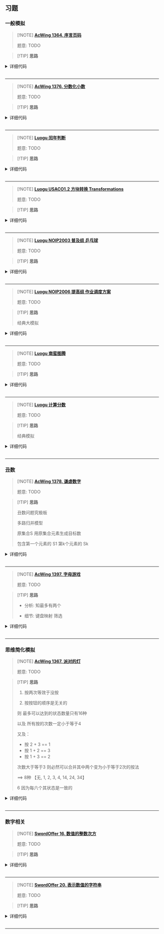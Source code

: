## 习题

### 一般模拟

> [!NOTE] **[AcWing 1364. 序言页码](https://www.acwing.com/problem/content/1366/)**
> 
> 题意: TODO

> [!TIP] **思路**
>
> 

<details>
<summary>详细代码</summary>
<!-- tabs:start -->

##### **C++**

```cpp
#include <bits/stdc++.h>
using namespace std;

int n;

int main() {
    string name[13] = {
        "M", "CM", "D", "CD", "C", "XC", "L",
        "XL", "X", "IX", "V", "IV", "I"
    };
    int num[13] = {
        1000, 900, 500, 400, 100, 90, 50,
        40, 10, 9, 5, 4, 1
    };
    
    unordered_map<char, int> cnt;
    cin >> n;
    for (int i = 1; i <= n; ++ i )
        for (int j = 0, x = i; j < 13; ++ j )
            while (x >= num[j]) {
                x -= num[j];
                for (auto c : name[j])
                    cnt[c] ++ ;
            }
    
    string cs = "IVXLCDM";
    for (auto c : cs)
        if (cnt[c])
            cout << c << ' ' << cnt[c] << endl;
    
    return 0;
}
```

##### **Python**

```python

```

<!-- tabs:end -->
</details>

<br>

* * *

> [!NOTE] **[AcWing 1376. 分数化小数](https://www.acwing.com/problem/content/1378/)**
> 
> 题意: TODO

> [!TIP] **思路**
> 
> 

<details>
<summary>详细代码</summary>
<!-- tabs:start -->

##### **C++**

```cpp
#include <bits/stdc++.h>
using namespace std;

const int N = 100010;

int p[N];

int main() {
    int n, d;
    cin >> n >> d;
    
    string res;
    res += to_string(n / d) + '.';
    n %= d;
    
    if (!n) res += '0';
    else {
        memset(p, -1, sizeof p);
        string num;
        // 计算余数出现的位置
        while (n && p[n] == -1) {
            p[n] = num.size();
            n *= 10;
            num += n / d + '0';
            n %= d;
        }
        if (!n) res += num;
        else res += num.substr(0, p[n]) + '(' + num.substr(p[n]) + ')';
    }
    
    for (int i = 0; i < res.size(); ++ i ) {
        cout << res[i];
        if ((i + 1) % 76 == 0) cout << endl;
    }

    return 0;
}
```

##### **Python**

```python

```

<!-- tabs:end -->
</details>

<br>

* * *

> [!NOTE] **[Luogu 闰年判断](https://www.luogu.com.cn/problem/P5711)**
> 
> 题意: TODO

> [!TIP] **思路**
> 
> 

<details>
<summary>详细代码</summary>
<!-- tabs:start -->

##### **C++**

```cpp
#include <bits/stdc++.h>
using namespace std;

int n;

bool f(int x) {
    return x % 4 == 0 && x % 100 || x % 400 == 0;
}

int main() {
    cin >> n;
    
    cout << (f(n) ? 1 : 0) << endl;
    
    return 0;
}
```

##### **Python**

```python

```

<!-- tabs:end -->
</details>

<br>

* * *

> [!NOTE] **[Luogu USACO1.2 方块转换 Transformations](https://www.luogu.com.cn/problem/P1205)**
> 
> 题意: TODO

> [!TIP] **思路**
> 
> 

<details>
<summary>详细代码</summary>
<!-- tabs:start -->

##### **C++**

```cpp
#include<bits/stdc++.h>
using namespace std;

using VS = vector<string>;

int n;

void mirror(VS & s) {
    for (int i = 0; i < n; ++ i )
        for (int j = 0, k = n - 1; j < k; ++ j , -- k )
            swap(s[i][j], s[i][k]);
}

void rotate(VS & s) {
    // 关于对角线对称
    for (int i = 0; i < n; ++ i )
        for (int j = 0; j < i; ++ j )
            swap(s[i][j], s[j][i]);
    // 镜像对称
    mirror(s);
}

int check(VS & a, VS & b) {
    auto c = a;
    for (int i = 1; i <= 3; ++ i ) {
        rotate(c);
        if (c == b) return i;
    }
    c = a;
    mirror(c);
    if (c == b) return 4;
    for (int i = 1; i <= 3; ++ i ) {
        rotate(c);
        if (c == b) return 5;
    }
    if (a == b) return 6;
    return 7;
}

int main() {
    VS a, b;
    string line;
    
    cin >> n;
    for (int i = 0; i < n; ++ i ) cin >> line, a.push_back(line);
    for (int i = 0; i < n; ++ i ) cin >> line, b.push_back(line);
    cout << check(a, b) << endl;
    
    return 0;
}
```

##### **Python**

```python

```

<!-- tabs:end -->
</details>

<br>

* * *

> [!NOTE] **[Luogu NOIP2003 普及组 乒乓球](https://www.luogu.com.cn/problem/P1042)**
> 
> 题意: TODO

> [!TIP] **思路**
> 
> 

<details>
<summary>详细代码</summary>
<!-- tabs:start -->

##### **C++**

```cpp
#include <bits/stdc++.h>
using namespace std;

string get(string s) {
    string ret;
    for (auto c : s)
        if (c != 'E')
            ret.push_back(c);
        else
            break;
    return ret;
}

void f(string s, int d) {
    int n = s.size();
    
    // 如果一局比赛刚开始 则此时比分为 0:0 最后一个case
    int w = 0, l = 0;
    
    int i = 0;
    while (i < n) {
        int j = i;
        // case
        while (j < n && (w < d && l < d || w >= d - 1 && l >= d - 1 && abs(w - l) < 2)) {
            if (s[j] == 'W')
                w ++ ;
            else
                l ++ ;
            j ++ ;
        }
        
        if ((w >= d || l >= d) && abs(w - l) >= 2) {
            cout << w << ':' << l << endl;
            w = 0, l = 0;
        }
        i = j;
    }
    cout << w << ':' << l << endl;
}

int main() {
    string s, str;
    while (cin >> str)
        s += str;
    
    s = get(s);
    
    f(s, 11);
    cout << endl;
    f(s, 21);
    
    return 0;
}
```

##### **Python**

```python

```

<!-- tabs:end -->
</details>

<br>

* * *

> [!NOTE] **[Luogu NOIP2006 提高组 作业调度方案](https://www.luogu.com.cn/problem/P1065)**
> 
> 题意: TODO

> [!TIP] **思路**
> 
> 经典大模拟

<details>
<summary>详细代码</summary>
<!-- tabs:start -->

##### **C++**

```cpp
#include <bits/stdc++.h>
using namespace std;

const int N = 22, M = 1e5 + 10;

int m, n;
int all[N * N];
int id[N][N], cost[N][N], step[N], pred[N];
bool busy[N][M]; // the machine is idle

int main() {
    cin >> m >> n;
    
    for (int i = 1; i <= m * n; ++ i )
        cin >> all[i];
    
    for (int i = 1; i <= n; ++ i )
        for (int j = 1; j <= m; ++ j )
            cin >> id[i][j];
    for (int i = 1; i <= n; ++ i )
        for (int j = 1; j <= m; ++ j )
            cin >> cost[i][j];
    
    int res = 0;
    for (int i = 1; i <= m * n; ++ i ) {
        int sth = all[i];
        step[sth] ++ ;
        
        int tid = id[sth][step[sth]], tcost = cost[sth][step[sth]];
        
        // begin from last done time
        for (int j = pred[sth] + 1; ; ++ j )
            if (!busy[tid][j]) {
                int k = j;
                while (k - j < tcost && !busy[tid][k])
                    k ++ ;
                if (k - j == tcost) {
                    for (int t = j; t < k; ++ t )
                        busy[tid][t] = true;
                    pred[sth] = k - 1;
                    // update
                    res = max(res, k - 1);
                    break;
                }
                // j = k - 1;
                j = k;
            }
    }
    cout << res << endl;
    
    return 0;
}
```

##### **Python**

```python

```

<!-- tabs:end -->
</details>

<br>

* * *



> [!NOTE] **[Luogu 南蛮图腾](https://www.luogu.com.cn/problem/P1498)**
> 
> 题意: TODO

> [!TIP] **思路**
> 
> 

<details>
<summary>详细代码</summary>
<!-- tabs:start -->

##### **C++**

```cpp
#include <bits/stdc++.h>
using namespace std;

// https://www.luogu.com.cn/blog/treer/solution-p1498

const int N = 1100;

int n;
int g[N] = {1};

int main() {
    cin >> n;
    for (int i = 0; i < 1 << n; ++i) {
        for (int j = 1; j < (1 << n) - i; ++j)
            cout << " ";  //前导空格
        for (int j = i; j >= 0; --j)
            g[j] ^= g[j - 1];  //修改数组
        if (!(i % 2))
            for (int j = 0; j <= i; ++j)
                cout << (g[j] ? "/\\" : "  ");  //奇数行
        else
            for (int j = 0; j <= i; j += 2)
                cout << (g[j] ? "/__\\" : "    ");  //偶数行
        cout << endl;
    }
    return 0;
}
```

##### **Python**

```python

```

<!-- tabs:end -->
</details>

<br>

* * *

> [!NOTE] **[Luogu 计算分数](https://www.luogu.com.cn/problem/P1572)**
> 
> 题意: TODO

> [!TIP] **思路**
> 
> 经典模拟

<details>
<summary>详细代码</summary>
<!-- tabs:start -->

##### **C++**

```cpp
#include <bits/stdc++.h>
using namespace std;

int main() {
    string s;
    cin >> s;
    
    if (s[0] != '-')
        s = "+" + s;
    int n = s.size();
    
    int a = 0, b = 1, f = 1;
    for (int i = 0; i < n; ++ i ) {
        int nf = (s[i] == '+' ? 1 : -1);
        int na = 0, nb = 0;
        int j = i + 1;
        while (isdigit(s[j]))
            na = na * 10 + s[j] - '0', j ++ ;
        j ++ ;  // '/'
        while (isdigit(s[j]))
            nb = nb * 10 + s[j] - '0', j ++ ;
        i = j - 1;  // '+' or '-'
        
        int g = __gcd(b, nb);
        int nnb = b / g * nb;
        int nna = f * nb / g * a + nf * b / g * na;
        
        f = (nna >= 0 ? 1 : -1);
        
        nna = abs(nna);
        g = __gcd(nna, nnb);
        if (g) {
            nna /= g, nnb /= g;
        } else {
            nna = 0, nnb = 1;
        }
        a = nna, b = nnb;
    }
    if (f < 0)
        cout << '-';
    if (a % b == 0)
        cout << to_string(a) << endl;
    else
        cout << to_string(a) << '/' << to_string(b) << endl;
    
    return 0;
}
```

##### **Python**

```python

```

<!-- tabs:end -->
</details>

<br>

* * *


### 丑数



> [!NOTE] **[AcWing 1378. 谦虚数字](https://www.acwing.com/problem/content/1380/)**
> 
> 题意: TODO

> [!TIP] **思路**
> 
> 丑数问题究极板
> 
> 多路归并模型
> 
> 原集合S 用原集合元素生成目标数
> 
> 包含第一个元素的 S1 第k个元素的 Sk

<details>
<summary>详细代码</summary>
<!-- tabs:start -->

##### **C++**

```cpp
#include <bits/stdc++.h>
using namespace std;

struct Data {
    // 数值 原始元素 对应下标
    int v, p, k;
    // 比较符号定义大于 是优先队列默认比较级的原因
    bool operator< (const Data & t) const {
        return v > t.v;
    }
};

int main() {
    int n, k;
    cin >> k >> n;
    n ++ ;
    vector<int> q(1, 1);
    priority_queue<Data> heap;
    
    while (k -- ) {
        int p;
        cin >> p;
        heap.push({p, p, 0});
    }
    
    while (q.size() < n) {
        auto [v, p, k] = heap.top(); heap.pop();
        q.push_back(v);
        heap.push({p * q[k + 1], p, k + 1});
        // 去除重复数
        while (heap.top().v == v) {
            auto [v, p, k] = heap.top(); heap.pop();
            heap.push({p * q[k + 1], p, k + 1});
        }
    }
    cout << q.back() << endl;
    
    return 0;
}
```

##### **Python**

```python

```

<!-- tabs:end -->
</details>

<br>

* * *

> [!NOTE] **[AcWing 1397. 字母游戏](https://www.acwing.com/problem/content/1399/)**
> 
> 题意: TODO

> [!TIP] **思路**
> 
> - 分析: 知最多有两个
> 
> - 细节: 键盘映射 筛选

<details>
<summary>详细代码</summary>
<!-- tabs:start -->

##### **C++**

```cpp
#include <bits/stdc++.h>
using namespace std;

const int N = 5100;

int n;
int cnt[200];
char str[N][8];
char dk[] = "qwertyuiopasdfghjklzxcvbnm";
int dv[] = {
    7, 6, 1, 2, 2, 5, 4, 1, 3, 5,
    2, 1, 4, 6, 5, 5, 7, 6, 3,
    7, 7, 4, 6, 5, 2, 5,
};
int v[200];

int get_score(char s[]) {
    int res = 0;
    for (int i = 0; s[i]; ++ i )
        res += v[s[i]];
    return res;
}

bool check(char a[], char b[]) {
    bool flag = true;
    for (int i = 0; a[i]; ++ i )
        if ( -- cnt[a[i]] < 0)
            flag = false;
    for (int i = 0; b[i]; ++ i )
        if ( -- cnt[b[i]] < 0)
            flag = false;
    for (int i = 0; a[i]; ++ i ) ++ cnt[a[i]];
    for (int i = 0; b[i]; ++ i ) ++ cnt[b[i]];
    return flag;
}

int main() {
    for (int i = 0; i < 26; ++ i ) v[dk[i]] = dv[i];
    
    char s[10];
    cin >> s;
    for (int i = 0; s[i]; ++ i ) cnt[s[i]] ++ ;
    
    while (cin >> str[n], str[n][0] != '.') {
        // 检查能否存下来
        bool flag = true;
        for (int i = 0; str[n][i]; ++ i )
            if ( -- cnt[str[n][i]] < 0)
                flag = false;
        // 加回来
        for (int i = 0; str[n][i]; ++ i )
            cnt[str[n][i]] ++ ;
        if (flag) n ++ ;
    }
    
    int res = 0;
    for (int i = 0; i < n; ++ i ) {
        int score = get_score(str[i]);
        res = max(res, score);
        for (int j = i + 1; j < n; ++ j )
            if (check(str[i], str[j]))
                res = max(res, score + get_score(str[j]));
    }
    
    cout << res << endl;
    for (int i = 0; i < n; ++ i ) {
        int score = get_score(str[i]);
        if (score == res) {
            cout << str[i] << endl;
            continue;
        }
        for (int j = i + 1; j < n; ++ j )
            if (check(str[i], str[j]) && res == score + get_score(str[j]))
                cout << str[i] << ' ' << str[j] << endl;
    }
    return 0;
}
```

##### **Python**

```python

```

<!-- tabs:end -->
</details>

<br>

* * *


### 思维简化模拟

> [!NOTE] **[AcWing 1367. 派对的灯](https://www.acwing.com/problem/content/1369/)**
> 
> 题意: TODO

> [!TIP] **思路**
>
> 1. 按两次等效于没按
> 
> 2. 按按钮的顺序是无关的
>
> 则 最多可以达到的状态数量只有16种
> 
> 以及 所有按的次数一定小于等于4
>
> 又及：
> 
> - 按 2 + 3 == 1
> - 按 1 + 2 == 3
> - 按 1 + 3 == 2
>
> 次数大于等于3 则必然可以合并其中两个变为小于等于2次的按法
>
> ==> 8种 【无, 1, 2, 3, 4, 14, 24, 34】
>
> 6 因为每六个其状态是一致的

<details>
<summary>详细代码</summary>
<!-- tabs:start -->

##### **C++**

```cpp

```

##### **Python**

```python

```

<!-- tabs:end -->
</details>

<br>

* * *

### 数字相关

> [!NOTE] **[SwordOffer 16. 数值的整数次方](https://leetcode-cn.com/problems/shu-zhi-de-zheng-shu-ci-fang-lcof/)**
> 
> 题意: TODO

> [!TIP] **思路**
> 
> 

<details>
<summary>详细代码</summary>
<!-- tabs:start -->

##### **C++**

```cpp
class Solution {
public:
    double myPow(double x, int n) {
          // case
        if (x == 1) return 1;
        else if (x == -1) return n & 1 ? -1 : 1;
        if (n == INT_MIN) return 0;
        int N = n;
        if (n < 0) {
            N = -N;
            x = 1.0 / x;
        }
        double res = 1;
        while (N) {
            if (N & 1) res *= x;
            x *= x;
            N >>= 1;
        }
        return res;
    }
};
```

##### **Python**

```python
# python3
# 快速幂 求 pow(n, k) ===> O(logk)
# 快速幂算法的原理是通过将指数 k 拆分成几个因数相乘的形式，来简化幂运算。
# 原理就是利用位运算里的位移“>>”和按位与“&”运算，代码中 k & 1其实就是取 k 二进制的最低位，用来判断最低位是0还是1，再根据是0还是1决定乘不乘，如果是1，就和当前的 n 相乘，并且 k 要往后移动，把当前的 1 移走，同时 需要 x *= x；

class Solution:
    def myPow(self, x: float, n: int) -> float:
        def fastPow(a, b):
            res = 1
            while b:
                if b & 1:
                    res *= a
                # 注意：b >>= 1 !!!
                b >>= 1
                a *= a
            return res

        if x == 0:return 0
        if n < 0:
            x, n = 1 / x, -n
        return fastPow(x, n)
```

<!-- tabs:end -->
</details>

<br>

* * *

> [!NOTE] **[SwordOffer 20. 表示数值的字符串](https://leetcode-cn.com/problems/biao-shi-shu-zhi-de-zi-fu-chuan-lcof/)**
> 
> 题意: TODO

> [!TIP] **思路**
> 
> 

<details>
<summary>详细代码</summary>
<!-- tabs:start -->

##### **C++**

```cpp
// 标准写法
class Solution {
public:
    int n;

    bool scanUnsignedInt(string & s, int & i) {
        int p = i;
        while (i < n && isdigit(s[i]))
            i ++ ;
        return i > p;
    }

    bool scanInt(string & s, int & i) {
        if (i < n && (s[i] == '+' || s[i] == '-'))
            i ++ ;
        return scanUnsignedInt(s, i);
    }

    bool isNumber(string s) {
        this->n = s.size();
        int i = 0;

        while (i < n && s[i] == ' ')
            i ++ ;
        
        bool flag = scanInt(s, i);
        if (i < n && s[i] == '.')
            flag = scanUnsignedInt(s, ++ i ) || flag;
        if (i < n && (s[i] == 'e' || s[i] == 'E'))
            flag = scanInt(s, ++ i ) && flag;
        
        while (i < n && s[i] == ' ')
            i ++ ;

        return flag && i == n;
    }
};
```

##### **Python**

```python
# python3
# (模拟) O(n)
# 这道题边界情况很多，首先要考虑清楚的是有效的数字格式是什么，这里用A[.[B]][e|EC]或者.B[e|EC]表示，其中A和C都是整数(可以有正负号也可以没有)，B是无符号整数。

# 那么我们可以用两个辅助函数来检查整数和无符号整数的情况，从头到尾扫一遍字符串然后分情况判断，注意这里要传数字的引用或者用全局变量。


class Solution:
    def isNumber(self, s: str) -> bool:
        n = len(s)
        i = 0

        # 用来判断是否存在正数
        def scanUnsignedInt():
            # 用 nonlocal 踩坑，不能把 i 放进函数里传递
            nonlocal i  
            p = i 
            while i < n and s[i].isdigit():
                i += 1
            return p < i
        
        # 用来判断是否存在整数
        def scanInt():
            nonlocal i
            if i < n and (s[i] == '+' or s[i] == '-'):
                i += 1
            return scanUnsignedInt()

        while i < n and s[i] == ' ':
            i += 1

        flag = scanInt()
        if i < n and s[i] == '.':
            i += 1
            flag = scanUnsignedInt() or flag
        if i < n and (s[i] == 'e' or s[i] == 'E'):
            i += 1
            flag = scanInt() and flag

        while i < n and s[i] == ' ':
            i += 1
        return flag and i == n
```

<!-- tabs:end -->
</details>

<br>

* * *